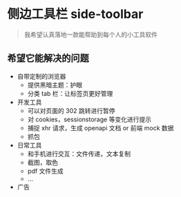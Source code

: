 # 侧边工具栏 side-toolbar

> 我希望认真落地一款能帮助到每个人的小工具软件

## 希望它能解决的问题

- 自带定制的浏览器
  - 提供黑暗主题：护眼
  - 分类 tab 栏：让标签页更好管理
- 开发工具
  - 可以对页面的 302 跳转进行暂停
  - 对 cookies，sessionstorage 等变化进行提示
  - 捕捉 xhr 请求，生成 openapi 文档 or 前端 mock 数据
  - 抓包
- 日常工具
  - 和手机进行交互：文件传递，文本复制
  - 截图，取色
  - pdf 文件生成
  - ...
- 广告